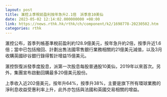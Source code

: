 ```yaml
---
layout: post
title: 滙控上季稅前盈利按年急升2.1倍　派季息10美仙
date: 2023-05-02 12:14:02.000000000 +08:00
link: https://news.rthk.hk/rthk/ch/component/k2/1698778-20230502.htm
categories: rthk
---
```


滙控公布，首季列帳基準稅前盈利約128.9億美元，按年急升約2倍，按季升近1.6倍；當中已包括撥回、計劃出售法國零售銀行業務相關的21億美元減值，以及3月收購英國矽谷銀行錄得暫計增益15億美元。

滙控恢復派發季度股息，派第一次股息每股普通股10美仙，2019年以來首次。另外，集團宣布啟動回購最多20億美元股份。

上季收入近202億美元，按年升64%，按季升38%，主要是旗下所有環球業務的淨利息收益受惠利率上升，此外亦包括與法國和英國交易相關的增益。
